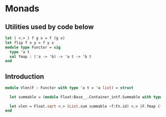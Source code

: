 # Monads
## Utilities used by code below
```ocaml
let ( <.> ) f g x = f (g x)
let flip f x y = f y x
module type Functor = sig
  type 'a t
  val fmap : ('a -> 'b) -> 'a t -> 'b t
end
```
## Introduction
```ocaml
module Vlen(F : Functor with type 'a t = 'a list) = struct
  
  let summable = (module Float:Base__.Container_intf.Summable with type t = float)
  
  let vlen = Float.sqrt <.> (List.sum summable ~f:Fn.id) <.> (F.fmap (flip Float.int_pow 2))
end
```
